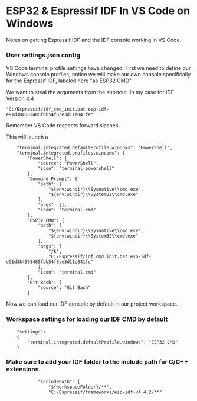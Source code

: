 # ESP32 & Espressif IDF In VS Code on Windows

Notes on getting Espressif IDF and the IDF console working in VS Code.

### User settings.json config

VS Code terminal profile settings have changed. First we need to define our Windows console profiles, notice we will make our own console specifically for the Espressif IDF, labeled here "as ESP32 CMD"

We want to steal the arguments from the shortcut. In my case for IDF Version 4.4

`"C:/Espressif/idf_cmd_init.bat esp-idf-e91d384503485fbb54f6ce3d11e841fe"`

Remember VS Code respects forward slashes.

This will launch a 

```
    "terminal.integrated.defaultProfile.windows": "PowerShell",
    "terminal.integrated.profiles.windows": {
        "PowerShell": {
            "source": "PowerShell",
            "icon": "terminal-powershell"
        },
        "Command Prompt": {
            "path": [
                "${env:windir}\\Sysnative\\cmd.exe",
                "${env:windir}\\System32\\cmd.exe"
            ],
            "args": [],
            "icon": "terminal-cmd"
        },
        "ESP32 CMD": {
            "path": [
                "${env:windir}\\Sysnative\\cmd.exe",
                "${env:windir}\\System32\\cmd.exe"
            ],
            "args": [
                "/k",
                "C:/Espressif/idf_cmd_init.bat esp-idf-e91d384503485fbb54f6ce3d11e841fe"
            ],
            "icon": "terminal-cmd"
        },
        "Git Bash": {
            "source": "Git Bash"
        }
```

Now we can load our IDF console by default in our project workspace.

### Workspace settings for loading our IDF CMD by default

```
	"settings": 
	{
		"terminal.integrated.defaultProfile.windows": "ESP32 CMD"
	}
```

### Make sure to add your IDF folder to the include path for C/C++ extensions.

```
            "includePath": [
                "${workspaceFolder}/**",
                "C:/Espressif/frameworks/esp-idf-v4.4.2/**"
```

